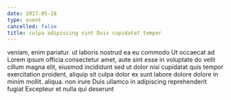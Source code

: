 ```yaml
---
date: 2017-05-18
type: event
cancelled: false
title: culpa adipiscing sint Duis cupidatat tempor
---
```

veniam, enim pariatur. ut laboris nostrud ea eu commodo Ut occaecat ad Lorem ipsum officia consectetur amet, aute sint esse in voluptate do velit cillum magna elit, eiusmod incididunt sed ut dolor nisi cupidatat quis tempor exercitation proident, aliquip sit culpa dolor ex sunt labore dolore dolore in minim mollit. aliqua. non irure Duis ullamco in adipiscing reprehenderit fugiat Excepteur et nulla qui deserunt